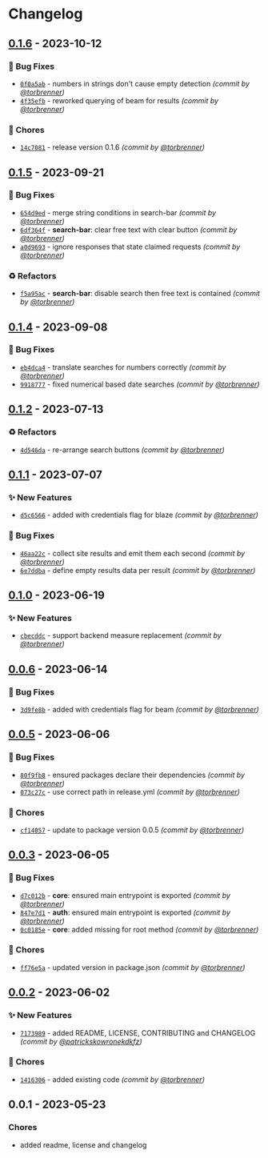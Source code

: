 # Changelog
## [0.1.6] - 2023-10-12
### :bug: Bug Fixes
- [`0f0a5ab`](https://github.com/samply/lens/commit/0f0a5abb9032301d418ef14555e81499f3fb5206) - numbers in strings don't cause empty detection *(commit by [@torbrenner](https://github.com/torbrenner))*
- [`4f35efb`](https://github.com/samply/lens/commit/4f35efb270d8da525d6c3056557fb8eaae62697f) - reworked querying of beam for results *(commit by [@torbrenner](https://github.com/torbrenner))*

### :wrench: Chores
- [`14c7081`](https://github.com/samply/lens/commit/14c708155d0901d83fbef9126d5fb9c86ecaa943) - release version 0.1.6 *(commit by [@torbrenner](https://github.com/torbrenner))*


## [0.1.5] - 2023-09-21
### :bug: Bug Fixes
- [`654d9ed`](https://github.com/samply/lens/commit/654d9ed4222deb3fe249585654dce764269b2037) - merge string conditions in search-bar *(commit by [@torbrenner](https://github.com/torbrenner))*
- [`6df364f`](https://github.com/samply/lens/commit/6df364fcb030ef07bf11399a1946b41e876ab4dd) - **search-bar**: clear free text with clear button *(commit by [@torbrenner](https://github.com/torbrenner))*
- [`a0d9693`](https://github.com/samply/lens/commit/a0d96932d4b2c31478b3354a4852309af06a3d94) - ignore responses that state claimed requests *(commit by [@torbrenner](https://github.com/torbrenner))*

### :recycle: Refactors
- [`f5a95ac`](https://github.com/samply/lens/commit/f5a95ac8a61677310270d98b72b291c1d41efbcc) - **search-bar**: disable search then free text is contained *(commit by [@torbrenner](https://github.com/torbrenner))*


## [0.1.4] - 2023-09-08
### :bug: Bug Fixes
- [`eb4dca4`](https://github.com/samply/lens/commit/eb4dca4b0ba42842054230df0c0fba939c5b7c17) - translate searches for numbers correctly *(commit by [@torbrenner](https://github.com/torbrenner))*
- [`9918777`](https://github.com/samply/lens/commit/9918777348eefbb1b6a03320f843b10f7dcd3faa) - fixed numerical based date searches *(commit by [@torbrenner](https://github.com/torbrenner))*


## [0.1.2] - 2023-07-13
### :recycle: Refactors
- [`4d546da`](https://github.com/samply/lens/commit/4d546da130b59c160dc35404b05aee1f683f4200) - re-arrange search buttons *(commit by [@torbrenner](https://github.com/torbrenner))*


## [0.1.1] - 2023-07-07
### :sparkles: New Features
- [`d5c6566`](https://github.com/samply/lens/commit/d5c65667c0e936541e3df8c093ddf0557c56ff1f) - added with credentials flag for blaze *(commit by [@torbrenner](https://github.com/torbrenner))*

### :bug: Bug Fixes
- [`46aa22c`](https://github.com/samply/lens/commit/46aa22cc29f5308e1c3136d833d0834daddc933c) - collect site results and emit them each second *(commit by [@torbrenner](https://github.com/torbrenner))*
- [`6e7ddba`](https://github.com/samply/lens/commit/6e7ddba948cdeb9b1bd26481f27e61b3a5ea052b) - define empty results data per result *(commit by [@torbrenner](https://github.com/torbrenner))*


## [0.1.0] - 2023-06-19
### :sparkles: New Features
- [`cbecddc`](https://github.com/samply/lens/commit/cbecddc6c5de6a71d966097efc8eebfc1a8538ef) - support backend measure replacement *(commit by [@torbrenner](https://github.com/torbrenner))*


## [0.0.6] - 2023-06-14
### :bug: Bug Fixes
- [`3d9fe8b`](https://github.com/samply/lens/commit/3d9fe8bc2a26f43ea796267e701293c131c30981) - added with credentials flag for beam *(commit by [@torbrenner](https://github.com/torbrenner))*


## [0.0.5] - 2023-06-06
### :bug: Bug Fixes
- [`80f9fb8`](https://github.com/samply/lens/commit/80f9fb8e5f10b050bd172273c727914a7e05f32a) - ensured packages declare their dependencies *(commit by [@torbrenner](https://github.com/torbrenner))*
- [`073c27c`](https://github.com/samply/lens/commit/073c27cc10cb2dff325792adcdb31cb88ed6e336) - use correct path in release.yml *(commit by [@torbrenner](https://github.com/torbrenner))*

### :wrench: Chores
- [`cf14057`](https://github.com/samply/lens/commit/cf14057592c349b281c52fe0e01d6624e1358e58) - update to package version 0.0.5 *(commit by [@torbrenner](https://github.com/torbrenner))*


## [0.0.3] - 2023-06-05
### :bug: Bug Fixes
- [`d7c012b`](https://github.com/samply/lens/commit/d7c012b06ff80d138eac45c42cca879648565a33) - **core**: ensured main entrypoint is exported *(commit by [@torbrenner](https://github.com/torbrenner))*
- [`847e7d1`](https://github.com/samply/lens/commit/847e7d156580f3ca29e4d258f305be89288cd754) - **auth**: ensured main entrypoint is exported *(commit by [@torbrenner](https://github.com/torbrenner))*
- [`0c0185e`](https://github.com/samply/lens/commit/0c0185e5eb71274f2fbc42fe48584ca6871b9f39) - **core**: added missing for root method *(commit by [@torbrenner](https://github.com/torbrenner))*

### :wrench: Chores
- [`ff76e5a`](https://github.com/samply/lens/commit/ff76e5a65858dc1057197e1cc747c5c331c379cb) - updated version in package.json *(commit by [@torbrenner](https://github.com/torbrenner))*


## [0.0.2] - 2023-06-02
### :sparkles: New Features
- [`7173989`](https://github.com/samply/lens/commit/7173989df808a694e857dd67f4519f4572ef7d4e) - added README, LICENSE,  CONTRIBUTING and CHANGELOG *(commit by [@patrickskowronekdkfz](https://github.com/patrickskowronekdkfz))*

### :wrench: Chores
- [`1416306`](https://github.com/samply/lens/commit/14163062d0444490fce90cae2e72c40152649778) - added existing code *(commit by [@torbrenner](https://github.com/torbrenner))*


## 0.0.1 - 2023-05-23
### Chores
- added readme, license and changelog


[0.0.2]: https://github.com/samply/lens/compare/0.0.1...0.0.2
[0.0.3]: https://github.com/samply/lens/compare/0.0.2...0.0.3
[0.0.5]: https://github.com/samply/lens/compare/0.0.3...0.0.5
[0.0.6]: https://github.com/samply/lens/compare/0.0.5...0.0.6
[0.1.0]: https://github.com/samply/lens/compare/0.0.6...0.1.0
[0.1.1]: https://github.com/samply/lens/compare/0.1.0...0.1.1
[0.1.2]: https://github.com/samply/lens/compare/0.1.1...0.1.2
[0.1.4]: https://github.com/samply/lens/compare/0.1.3...0.1.4
[0.1.5]: https://github.com/samply/lens/compare/0.1.4...0.1.5
[0.1.6]: https://github.com/samply/lens/compare/0.1.5...0.1.6